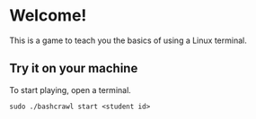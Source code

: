 # Welcome!

This is a game to teach you the basics of using a Linux terminal.

## Try it on your machine

To start playing, open a terminal.

`sudo ./bashcrawl start <student id>`
